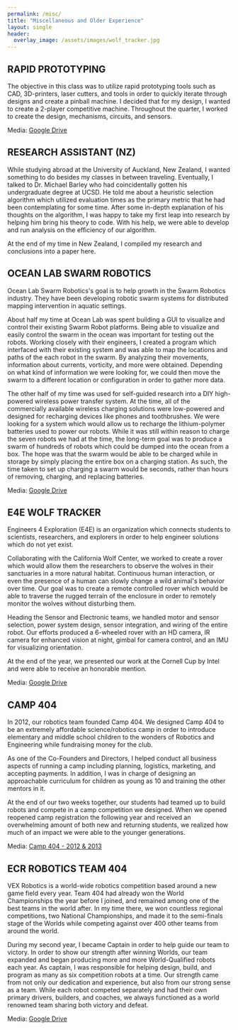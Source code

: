 ```yaml
---
permalink: /misc/
title: "Miscellaneous and Older Experience"
layout: single
header:
  overlay_image: /assets/images/wolf_tracker.jpg
---
```


## RAPID PROTOTYPING
The objective in this class was to utilize rapid prototyping tools such as CAD, 3D-printers, laser cutters, and tools in order to quickly iterate through designs and create a pinball machine. I decided that for my design, I wanted to create a 2-player competitive machine. Throughout the quarter, I worked to create the design, mechanisms, circuits, and sensors.

Media: [Google Drive](https://drive.google.com/drive/folders/1fABS2E0CciXc3KtVyo715y5jF6cEVzHK?usp=sharing)

## RESEARCH ASSISTANT (NZ)
While studying abroad at the University of Auckland, New Zealand, I wanted something to do besides my classes in between traveling. Eventually, I talked to Dr. Michael Barley who had coincidentally gotten his undergraduate degree at UCSD. He told me about a heuristic selection algorithm which utilized evaluation times as the primary metric that he had been contemplating for some time. After some in-depth explanation of his thoughts on the algorithm, I was happy to take my first leap into research by helping him bring his theory to code. With his help, we were able to develop and run analysis on the efficiency of our algorithm. 

At the end of my time in New Zealand, I compiled my research and conclusions into a paper here.

## OCEAN LAB SWARM ROBOTICS
Ocean Lab Swarm Robotics's goal is to help growth in the Swarm Robotics industry. They have been developing robotic swarm systems for distributed mapping intervention in aquatic settings.

About half my time at Ocean Lab was spent building a GUI to visualize and control their existing Swarm Robot platforms. Being able to visualize and easily control the swarm in the ocean was important for testing out the robots. Working closely with their engineers, I created a program which interfaced with their existing system and was able to map the locations and paths of the each robot in the swarm. By analyzing their movements, information about currents, vorticity, and more were obtained. Depending on what kind of information we were looking for, we could then move the swarm to a different location or configuration in order to gather more data.

The other half of my time was used for self-guided research into a DIY high-powered wireless power transfer system. At the time, all of the commercially available wireless charging solutions were low-powered and designed for recharging devices like phones and toothbrushes. We were looking for a system which would allow us to recharge the lithium-polymer batteries used to power our robots. While it was still within reason to charge the seven robots we had at the time, the long-term goal was to produce a swarm of hundreds of robots which could be dumped into the ocean from a box. The hope was that the swarm would be able to be charged while in storage by simply placing the entire box on a charging station. As such, the time taken to set up charging a swarm would be seconds, rather than hours of removing, charging, and replacing batteries.

Media: [Google Drive](https://drive.google.com/drive/folders/1V7daVCDXD9FuSdNaBSdcPJyGo9YNzd3F?usp=sharing)

## E4E WOLF TRACKER
Engineers 4 Exploration (E4E) is an organization which connects students to scientists, researchers, and explorers in order to help engineer solutions which do not yet exist.

Collaborating with the California Wolf Center, we worked to create a rover which would allow them the researchers to observe the wolves in their sanctuaries in a more natural habitat. Continuous human interaction, or even the presence of a human can slowly change a wild animal's behavior over time. Our goal was to create a remote controlled rover which would be able to traverse the rugged terrain of the enclosure in order to remotely monitor the wolves without disturbing them.

Heading the Sensor and Electronic teams, we handled motor and sensor selection, power system design, sensor integration, and wiring of the entire robot. Our efforts produced a 6-wheeled rover with an HD camera, IR camera for enhanced vision at night, gimbal for camera control, and an IMU for visualizing orientation.

At the end of the year, we presented our work at the Cornell Cup by Intel and were able to receive an honorable mention.

Media: [Google Drive](https://drive.google.com/drive/folders/1EU2RyE0zaFI-Aw7iaB2Ly34t6TuVC9c-?usp=sharing)

## CAMP 404
In 2012, our robotics team founded Camp 404. We designed Camp 404 to be an extremely affordable science/robotics camp in order to introduce elementary and middle school children to the wonders of Robotics and Engineering while fundraising money for the club.

As one of the Co-Founders and Directors, I helped conduct all business aspects of running a camp including planning, logistics, marketing, and accepting payments. In addition, I was in charge of designing an approachable curriculum for children as young as 10 and training the other mentors in it.

At the end of our two weeks together, our students had teamed up to build robots and compete in a camp competition we designed. When we opened reopened camp registration the following year and received an overwhelming amount of both new and returning students, we realized how much of an impact we were able to the younger generations.

Media: [Camp 404 - 2012 & 2013](https://ecrchs404.shutterfly.com)

## ECR ROBOTICS TEAM 404
VEX Robotics is a world-wide robotics competition based around a new game field every year. Team 404 had already won the World Championships the year before I joined, and remained among one of the best teams in the world after. In my time there, we won countless regional competitions, two National Championships, and made it to the semi-finals stage of the Worlds while competing against over 400 other teams from around the world.

During my second year, I became Captain in order to help guide our team to victory. In order to show our strength after winning Worlds, our team expanded and began producing more and more World-Qualified robots each year. As captain, I was responsible for helping design, build, and program as many as six competition robots at a time. Our strength came from not only our dedication and experience, but also from our strong sense as a team. While each robot competed separately and had their own primary drivers, builders, and coaches, we always functioned as a world renowned team sharing both victory and defeat.

Media: [Google Drive](https://drive.google.com/drive/folders/1dzpvrvSd-bkzW_m8jqas4d_7-ph_nxnA?usp=sharing) 